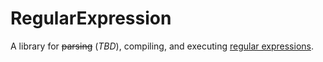# RegularExpression
A library for ~~parsing~~ (_TBD_), compiling, and executing [regular expressions](https://en.wikipedia.org/wiki/Regular_expression).
